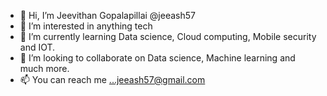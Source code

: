 - 👋 Hi, I’m Jeevithan Gopalapillai @jeeash57
- 👀 I’m interested in anything tech
- 🌱 I’m currently learning Data science, Cloud computing, Mobile security and IOT.
- 💞️ I’m looking to collaborate on Data science, Machine learning and much more.
- 📫 You can reach me ...jeeash57@gmail.com

<!---
jeeash57/jeeash57 is a ✨ special ✨ repository because its `README.md` (this file) appears on your GitHub profile.
You can click the Preview link to take a look at your changes.
--->
